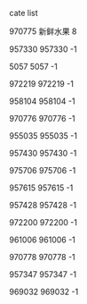 cate list

970775 新鲜水果 8

957330 957330 -1

5057 5057 -1

972219 972219 -1

958104 958104 -1

970776 970776 -1

955035 955035 -1

957430 957430 -1

975706 975706 -1

957615 957615 -1

957428 957428 -1

972200 972200 -1

961006 961006 -1

970778 970778 -1

957347 957347 -1

969032 969032 -1

